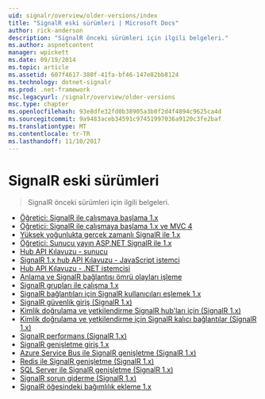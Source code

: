 ```yaml
---
uid: signalr/overview/older-versions/index
title: "SignalR eski sürümleri | Microsoft Docs"
author: rick-anderson
description: "SignalR önceki sürümleri için ilgili belgeleri."
ms.author: aspnetcontent
manager: wpickett
ms.date: 09/19/2014
ms.topic: article
ms.assetid: 607f4617-380f-41fa-bf46-147e82bb8124
ms.technology: dotnet-signalr
ms.prod: .net-framework
msc.legacyurl: /signalr/overview/older-versions
msc.type: chapter
ms.openlocfilehash: 93e8dfe32fd0b38905a3b0f2d4f4894c9625ca4d
ms.sourcegitcommit: 9a9483aceb34591c97451997036a9120c3fe2baf
ms.translationtype: MT
ms.contentlocale: tr-TR
ms.lasthandoff: 11/10/2017
---
```

<a name="signalr-older-versions"></a>SignalR eski sürümleri
====================
> SignalR önceki sürümleri için ilgili belgeleri.


- [Öğretici: SignalR ile çalışmaya başlama 1.x](tutorial-getting-started-with-signalr.md)
- [Öğretici: SignalR ile çalışmaya başlama 1.x ve MVC 4](tutorial-getting-started-with-signalr-and-mvc-4.md)
- [Yüksek yoğunlukta gerçek zamanlı SignalR ile 1.x](tutorial-high-frequency-realtime-with-signalr.md)
- [Öğretici: Sunucu yayın ASP.NET SignalR ile 1.x](tutorial-server-broadcast-with-aspnet-signalr.md)
- [Hub API Kılavuzu - sunucu](signalr-1x-hubs-api-guide-server.md)
- [SignalR 1.x hub API Kılavuzu - JavaScript istemci](signalr-1x-hubs-api-guide-javascript-client.md)
- [Hub API Kılavuzu - .NET istemcisi](signalr-1x-hubs-api-guide-net-client.md)
- [Anlama ve SignalR bağlantısı ömrü olayları işleme](handling-connection-lifetime-events.md)
- [SignalR grupları ile çalışma 1.x](working-with-groups.md)
- [SignalR bağlantıları için SignalR kullanıcıları eşlemek 1.x](mapping-users-to-connections.md)
- [SignalR güvenlik giriş (SignalR 1.x)](introduction-to-security.md)
- [Kimlik doğrulama ve yetkilendirme SignalR hub'ları için (SignalR 1.x)](hub-authorization.md)
- [Kimlik doğrulama ve yetkilendirme için SignalR kalıcı bağlantılar (SignalR 1.x)](persistent-connection-authorization.md)
- [SignalR performans (SignalR 1.x)](signalr-performance.md)
- [SignalR genişletme giriş 1.x](scaleout-in-signalr.md)
- [Azure Service Bus ile SignalR genişletme (SignalR 1.x)](scaleout-with-windows-azure-service-bus.md)
- [Redis ile SignalR genişletme (SignalR 1.x)](scaleout-with-redis.md)
- [SQL Server ile SignalR genişletme (SignalR 1.x)](scaleout-with-sql-server.md)
- [SignalR sorun giderme (SignalR 1.x)](troubleshooting.md)
- [SignalR öğesindeki bağımlılık ekleme 1.x](dependency-injection.md)
